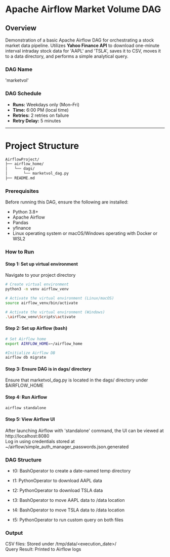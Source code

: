 # Apache Airflow Market Volume DAG

## Overview

Demonstration of a basic Apache Airflow DAG for orchestrating a stock market data pipeline.  Utilizes **Yahoo Finance API** to download one-minute interval intraday stock data for 'AAPL' and 'TSLA', saves it to CSV, moves it to a data directory, and performs a simple analytical query.

### DAG Name
'marketvol'

### DAG Schedule
- **Runs:** Weekdays only (Mon–Fri)
- **Time:** 6:00 PM (local time)
- **Retries:** 2 retries on failure
- **Retry Delay:** 5 minutes

---

# Project Structure

```bash
AirflowProject/  
├── airflow_home/  
│   └── dags/  
│       └── marketvol_dag.py  
├── README.md  
```

### Prerequisites

Before running this DAG, ensure the following are installed:

- Python 3.8+
- Apache Airflow
- Pandas
- yfinance
- Linux operating system or macOS/Windows operating with Docker or WSL2

### How to Run  

#### Step 1: Set up virtual environment

Navigate to your project directory
```bash
# Create virtual environment
python3 -m venv airflow_venv

# Activate the virtual environment (Linux/macOS)
source airflow_venv/bin/activate

# Activate the virtual environment (Windows)
.\airflow_venv\Scripts\activate
```
#### Step 2: Set up Airflow (bash)

```bash
# Set Airflow home
export AIRFLOW_HOME=~/airflow_home

#Initialize Airflow DB
airflow db migrate
```

#### Step 3: Ensure DAG is in dags/ directory

Ensure that marketvol_dag.py is located in the dags/ directory under $AIRFLOW_HOME

#### Step 4: Run Airflow

```bash
airflow standalone
```

#### Step 5: View Airflow UI

After launching Airflow with 'standalone' command, the UI can be viewed at http://localhost:8080  
Log in using credentials stored at ~/airflow/simple_auth_manager_passwords.json.generated

### DAG Structure

- t0: BashOperator to create a date-named temp directory

- t1: PythonOperator to download AAPL data

- t2: PythonOperator to download TSLA data

- t3: BashOperator to move AAPL data to /data location

- t4: BashOperator to move TSLA data to /data location

- t5: PythonOperator to run custom query on both files

### Output

CSV files: Stored under /tmp/data/<execution_date>/  
Query Result: Printed to Airflow logs
